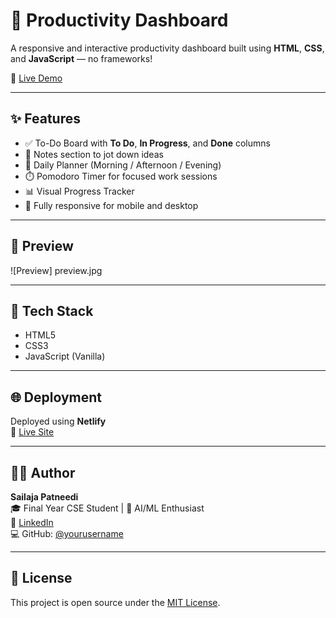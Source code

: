 # 🧠 Productivity Dashboard

A responsive and interactive productivity dashboard built using **HTML**, **CSS**, and **JavaScript** — no frameworks!

🎯 [Live Demo](http://sailaja-todolistapp.netlify.app/)

---

## ✨ Features

- ✅ To-Do Board with **To Do**, **In Progress**, and **Done** columns
- 📒 Notes section to jot down ideas
- 📅 Daily Planner (Morning / Afternoon / Evening)
- ⏱️ Pomodoro Timer for focused work sessions
- 📊 Visual Progress Tracker
- 📱 Fully responsive for mobile and desktop

---

## 📸 Preview

![Preview] preview.jpg

---

## 🚀 Tech Stack

- HTML5
- CSS3
- JavaScript (Vanilla)

---

## 🌐 Deployment

Deployed using **Netlify**  
🔗 [Live Site](http://sailaja-todolistapp.netlify.app/)

---

## 🙋‍♀️ Author

**Sailaja Patneedi**  
🎓 Final Year CSE Student | 🤖 AI/ML Enthusiast  
🔗 [LinkedIn](https://www.linkedin.com/in/sailaja-patneedi-786a6a295)  
💻 GitHub: [@yourusername](https://github.com/yourusername)

---

## 📄 License

This project is open source under the [MIT License](LICENSE).


